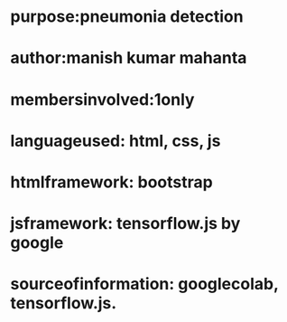 # purpose:pneumonia detection
# author:manish kumar mahanta
# membersinvolved:1only
# languageused: html, css, js
# htmlframework: bootstrap
# jsframework: tensorflow.js by google
# sourceofinformation: googlecolab, tensorflow.js.